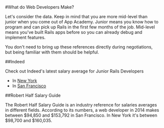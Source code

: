 #What do Web Developers Make?

Let's consider the data. Keep in mind that you are more mid-level than junior when you come out of App Academy. Junior means you know how to program and can pick up Rails in the first few months of the job. Mid-level means you've built Rails apps before so you can already debug and implement features.    

You don't need to bring up these references directly during
negotiations, but being familiar with them should be helpful.    


##Indeed

 Check out Indeed's latest salary average for Junior Rails Developers    
  * In [New York][ny-indeed]
  * In [San Francisco][sf-indeed]

##Robert Half Salary Guide

The Robert Half Salary Guide is an industry reference for salaries
averages in different fields. According to its numbers, a web developer
in 2014 makes between $94,850 and $153,792 in San Francisco. In New York it's between $98,700 and $160,035.    

[ny-indeed]: http://www.indeed.com/salary?q1=junior+rails+developer&l1=new+york
[sf-indeed]: http://www.indeed.com/salary?q1=junior+rails+developer&l1=san+francisco
